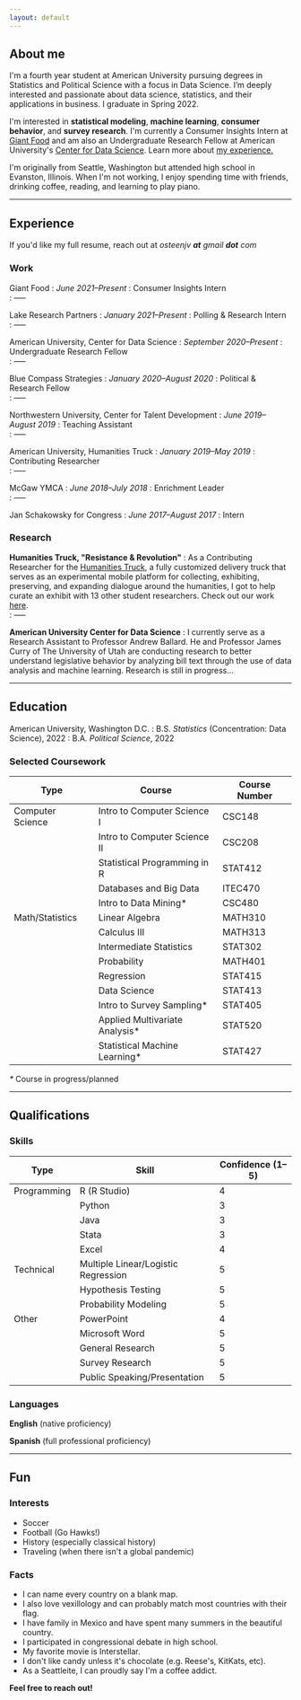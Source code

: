 ```yaml
---
layout: default
---
```

## About me
I'm a fourth year student at American University pursuing degrees in Statistics and Political Science with a focus in Data Science. I’m deeply interested and passionate about data science, statistics, and their applications in business. I graduate in Spring 2022.

I'm interested in **statistical modeling**, **machine learning**, **consumer behavior**, and **survey research**. I'm currently a Consumer Insights Intern at [Giant Food](https://www.giantfood.com) and am also an Undergraduate Research Fellow at American University's [Center for Data Science](https://www.american.edu/spa/data-science/index.cfm). Learn more about [my experience.](./#experience)

I'm originally from Seattle, Washington but attended high school in Evanston, Illinois. When I'm not working, I enjoy spending time with friends, drinking coffee, reading, and learning to play piano.

---

## Experience
If you'd like my full resume, reach out at *osteenjv **at** gmail **dot** com*

### Work
Giant Food
: _June 2021–Present_
: Consumer Insights Intern    
: –––

Lake Research Partners
: _January 2021–Present_
: Polling & Research Intern    
: –––

American University, Center for Data Science 
: _September 2020–Present_
: Undergraduate Research Fellow    
: –––

Blue Compass Strategies 
: _January 2020–August 2020_
: Political & Research Fellow    
: –––

Northwestern University, Center for Talent Development
: _June 2019–August 2019_
: Teaching Assistant    
: –––

American University, Humanities Truck
: _January 2019–May 2019_
: Contributing Researcher    
: –––

McGaw YMCA
: _June 2018–July 2018_
: Enrichment Leader    
: –––

Jan Schakowsky for Congress
: _June 2017–August 2017_
: Intern

### Research

**Humanities Truck, "Resistance & Revolution"**
: As a Contributing Researcher for the [Humanities Truck](http://humanitiestruck.com), a fully customized delivery truck that serves as an experimental mobile platform for collecting, exhibiting, preserving, and expanding dialogue around the humanities, I got to help curate an exhibit with 13 other student researchers. Check out our work [here](http://humanitiestruck.com/resistance-revolution/).   
: –––

**American University Center for Data Science**
: I currently serve as a Research Assistant to Professor Andrew Ballard. He and Professor James Curry of The University of Utah are conducting research to better understand legislative behavior by analyzing bill text through the use of data analysis and machine learning. Research is still in progress... 

***


## Education

American University, Washington D.C. 
: B.S. _Statistics_ (Concentration: Data Science), 2022
: B.A. _Political Science_, 2022

### Selected Coursework

| Type             | Course                                                | Course Number        |
|------------------|-------------------------------------------------------|----------------------|
| Computer Science | Intro to Computer Science I                           | CSC148               |
|                  | Intro to Computer Science II						   | CSC208               |
|                  | Statistical Programming in R                          | STAT412              |
|                  | Databases and Big Data                                | ITEC470              |
|                  | Intro to Data Mining*                                 | CSC480               |
| Math/Statistics  | Linear Algebra                                        | MATH310              |
|                  | Calculus III						                   | MATH313              |
|                  | Intermediate Statistics							   | STAT302              |
|                  | Probability                                           | MATH401              |
|                  | Regression                                            | STAT415              |
|                  | Data Science                                          | STAT413              |
|                  | Intro to Survey Sampling*                             | STAT405              |
|                  | Applied Multivariate Analysis*                        | STAT520              |
|                  | Statistical Machine Learning*                         | STAT427              |

_*_ Course in progress/planned

***

## Qualifications

### Skills

| Type             | Skill                                       | Confidence (1–5)  |
|------------------|---------------------------------------------|-------------------|
| Programming      | R (R Studio)                                | 4                 |
|                  | Python               		                 | 3                 |
|                  | Java                    		             | 3                 |
|                  | Stata                                       | 3                 |
|                  | Excel                                       | 4                 |
| Technical        | Multiple Linear/Logistic Regression         | 5                 |
|                  | Hypothesis Testing                          | 5                 |
|                  | Probability Modeling                        | 5                 |
| Other            | PowerPoint                                  | 4                 |
|                  | Microsoft Word				                 | 5                 |
|                  | General Research                            | 5                 |
|                  | Survey Research                             | 5                 |
|                  | Public Speaking/Presentation                | 5                 |

### Languages

**English** (native proficiency)

**Spanish** (full professional proficiency)

***

## Fun 
### Interests

* Soccer
* Football (Go Hawks!)
* History (especially classical history)
* Traveling (when there isn't a global pandemic)

### Facts

* I can name every country on a blank map. 
* I also love vexillology and can probably match most countries with their flag.
* I have family in Mexico and have spent many summers in the beautiful country.  
* I participated in congressional debate in high school. 
* My favorite movie is Interstellar. 
* I don't like candy unless it's chocolate (e.g. Reese's, KitKats, etc).
* As a Seattleite, I can proudly say I'm a coffee addict. 



**Feel free to reach out!**

